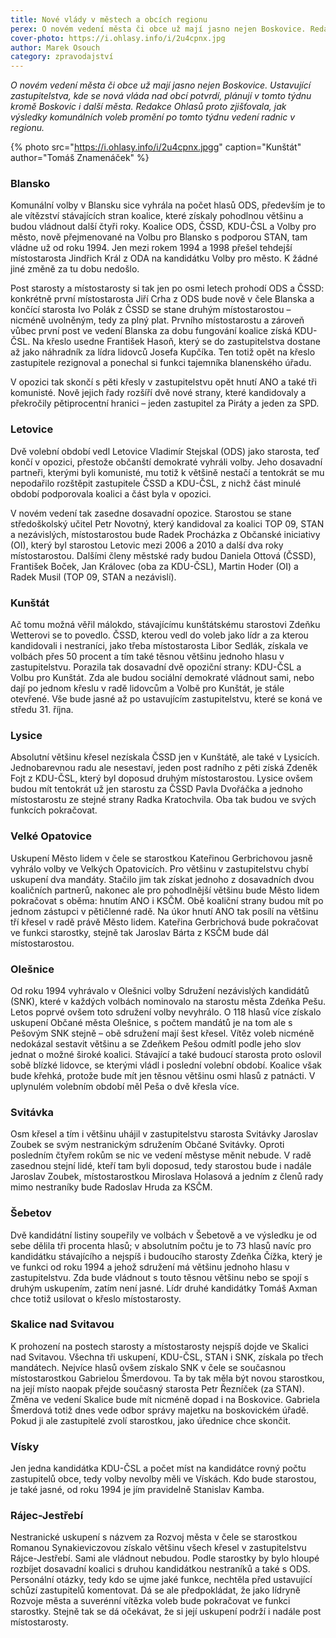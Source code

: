 ```yaml
---
title: Nové vlády v městech a obcích regionu
perex: O novém vedení města či obce už mají jasno nejen Boskovice. Redakce Ohlasů  zjišťovala, jak výsledky komunálních voleb promění po tomto týdnu vedení radnic v regionu.
cover-photo: https://i.ohlasy.info/i/2u4cpnx.jpg
author: Marek Osouch
category: zpravodajství
---
```


*O novém vedení města či obce už mají jasno nejen Boskovice. Ustavující zastupitelstva, kde se nová vláda nad obcí potvrdí, plánují v tomto týdnu kromě Boskovic i další města. Redakce Ohlasů proto zjišťovala, jak výsledky komunálních voleb promění po tomto týdnu vedení radnic v regionu.*

{% photo src="https://i.ohlasy.info/i/2u4cpnx.jpgg" caption="Kunštát" author="Tomáš Znamenáček" %}

### Blansko

Komunální volby v Blansku sice vyhrála na počet hlasů ODS, především je to ale vítězství stávajících stran koalice, které získaly pohodlnou většinu a budou vládnout další čtyři roky. Koalice ODS, ČSSD, KDU-ČSL a Volby pro město, nově přejmenované na Volbu pro Blansko s podporou STAN, tam vládne už od roku 1994. Jen mezi rokem 1994 a 1998 přešel tehdejší místostarosta Jindřich Král z ODA na kandidátku Volby pro město. K žádné jiné změně za tu dobu nedošlo.

Post starosty a místostarosty si tak jen po osmi letech prohodí ODS a ČSSD: konkrétně první místostarosta Jiří Crha z ODS bude nově v čele Blanska a končící starosta Ivo Polák z ČSSD se stane druhým místostarostou – nicméně uvolněným, tedy za plný plat. Prvního místostarostu a zároveň vůbec první post ve vedení Blanska za dobu fungování koalice získá KDU-ČSL. Na křeslo usedne František Hasoň, který se do zastupitelstva dostane až jako náhradník za lídra lidovců Josefa Kupčíka. Ten totiž opět na křeslo zastupitele rezignoval a ponechal si funkci tajemníka blanenského úřadu.

V opozici tak skončí s pěti křesly v zastupitelstvu opět hnutí ANO a také tři komunisté. Nově jejich řady rozšíří dvě nové strany, které kandidovaly a překročily pětiprocentní hranici – jeden zastupitel za Piráty a jeden za SPD.

### Letovice

Dvě volební období vedl Letovice Vladimír Stejskal (ODS) jako starosta, teď končí v opozici, přestože občanští demokraté vyhráli volby. Jeho dosavadní partneři, kterými byli komunisté, mu totiž k většině nestačí a tentokrát se mu nepodařilo rozštěpit zastupitele ČSSD a KDU-ČSL, z nichž část minulé období podporovala koalici a část byla v opozici.

V novém vedení tak zasedne dosavadní opozice. Starostou se stane středoškolský učitel Petr Novotný, který kandidoval za koalici TOP 09, STAN a nezávislých, místostarostou bude Radek Procházka z Občanské iniciativy (OI), který byl starostou Letovic mezi 2006 a 2010 a další dva roky místostarostou. Dalšími členy městské rady budou Daniela Ottová (ČSSD), František Boček, Jan Královec (oba za KDU-ČSL), Martin Hoder (OI) a Radek Musil (TOP 09, STAN a nezávislí).

### Kunštát

Ač tomu možná věřil málokdo, stávajícímu kunštátskému starostovi Zdeňku Wetterovi se to povedlo. ČSSD, kterou vedl do voleb jako lídr a za kterou kandidovali i nestraníci, jako třeba místostarosta Libor Sedlák, získala ve volbách přes 50 procent a tím také těsnou většinu jednoho hlasu v zastupitelstvu. Porazila tak dosavadní dvě opoziční strany: KDU-ČSL a Volbu pro Kunštát. Zda ale budou sociální demokraté vládnout sami, nebo dají po jednom křeslu v radě lidovcům a Volbě pro Kunštát, je stále otevřené. Vše bude jasné až po ustavujícím zastupitelstvu, které se koná ve středu 31. října.

### Lysice

Absolutní většinu křesel nezískala ČSSD jen v Kunštátě, ale také v Lysicích. Jednobarevnou radu ale nesestaví, jeden post radního z pěti získá Zdeněk Fojt z KDU-ČSL, který byl doposud druhým místostarostou. Lysice ovšem budou mít tentokrát už jen starostu za ČSSD Pavla Dvořáčka a jednoho místostarostu ze stejné strany Radka Kratochvila. Oba tak budou ve svých funkcích pokračovat.

### Velké Opatovice

Uskupení Město lidem v čele se starostkou Kateřinou Gerbrichovou jasně vyhrálo volby ve Velkých Opatovicích. Pro většinu v zastupitelstvu chybí uskupení dva mandáty. Stačilo jim tak získat jednoho z dosavadních dvou koaličních partnerů, nakonec ale pro pohodlnější většinu bude Město lidem pokračovat s oběma: hnutím ANO i KSČM. Obě koaliční strany budou mít po jednom zástupci v pětičlenné radě. Na úkor hnutí ANO tak posílí na většinu tří křesel v radě právě Město lidem. Kateřina Gerbrichová bude pokračovat ve funkci starostky, stejně tak Jaroslav Bárta z KSČM bude dál místostarostou.

### Olešnice

Od roku 1994 vyhrávalo v Olešnici volby Sdružení nezávislých kandidátů (SNK), které v každých volbách nominovalo na starostu města Zdeňka Pešu. Letos poprvé ovšem toto sdružení volby nevyhrálo. O 118 hlasů více získalo uskupení Občané města Olešnice, s počtem mandátů je na tom ale s Pešovým SNK stejně – obě sdružení mají šest křesel. Vítěz voleb nicméně nedokázal sestavit většinu a se Zdeňkem Pešou odmítl podle jeho slov jednat o možné široké koalici. Stávající a také budoucí starosta proto oslovil sobě blízké lidovce, se kterými vládl i poslední volební období. Koalice však bude křehká, protože bude mít jen těsnou většinu osmi hlasů z patnácti. V uplynulém volebním období měl Peša o dvě křesla více.

### Svitávka

Osm křesel a tím i většinu uhájil v zastupitelstvu starosta Svitávky Jaroslav Zoubek se svým nestranickým sdružením Občané Svitávky. Oproti posledním čtyřem rokům se nic ve vedení městyse měnit nebude. V radě zasednou stejní lidé, kteří tam byli doposud, tedy starostou bude i nadále Jaroslav Zoubek, místostarostkou Miroslava Holasová a jedním z členů rady mimo nestraníky bude Radoslav Hruda za KSČM.

### Šebetov

Dvě kandidátní listiny soupeřily ve volbách v Šebetově a ve výsledku je od sebe dělila tři procenta hlasů; v absolutním počtu je to 73 hlasů navíc pro kandidátku stávajícího a nejspíš i budoucího starosty Zdeňka Čížka, který je ve funkci od roku 1994 a jehož sdružení má většinu jednoho hlasu v zastupitelstvu. Zda bude vládnout s touto těsnou většinu nebo se spojí s druhým uskupením, zatím není jasné. Lídr druhé kandidátky Tomáš Axman chce totiž usilovat o křeslo místostarosty.

### Skalice nad Svitavou

K prohození na postech starosty a místostarosty nejspíš dojde ve Skalici nad Svitavou. Všechna tři uskupení, KDU-ČSL, STAN i SNK, získala po třech mandátech. Nejvíce hlasů ovšem získalo SNK v čele se současnou místostarostkou Gabrielou Šmerdovou. Ta by tak měla být novou starostkou, na její místo naopak přejde současný starosta Petr Řezníček (za STAN). Změna ve vedení Skalice bude mít nicméně dopad i na Boskovice. Gabriela Šmerdová totiž dnes vede odbor správy majetku na boskovickém úřadě. Pokud ji ale zastupitelé zvolí starostkou, jako úřednice chce skončit.

### Vísky

Jen jedna kandidátka KDU-ČSL a počet míst na kandidátce rovný počtu zastupitelů obce, tedy volby nevolby měli ve Vískách. Kdo bude starostou, je také jasné, od roku 1994 je jím pravidelně Stanislav Kamba.

### Rájec-Jestřebí

Nestranické uskupení s názvem za Rozvoj města v čele se starostkou Romanou Synakieviczovou získalo většinu všech křesel v zastupitelstvu Rájce-Jestřebí. Sami ale vládnout nebudou. Podle starostky by bylo hloupé rozbíjet dosavadní koalici s druhou kandidátkou nestraníků a také s ODS. Personální otázky, tedy kdo se ujme jaké funkce, nechtěla před ustavující schůzí zastupitelů komentovat. Dá se ale předpokládat, že jako lídryně Rozvoje města a suverénní vítězka voleb bude pokračovat ve funkci starostky. Stejně tak se dá očekávat, že si její uskupení podrží i nadále post místostarosty.
